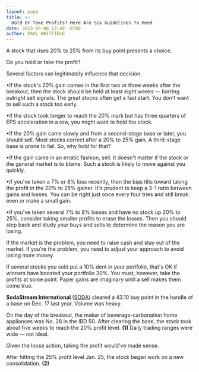 ```yaml
---
layout: page
title: >-
  Hold Or Take Profits? Here Are Six Guidelines To Heed
date: 2013-05-06 17:49 -0700
author: PAUL WHITFIELD
---
```





A stock that rises 20% to 25% from its buy point presents a choice.


Do you hold or take the profit?


Several factors can legitimately influence that decision.


•If the stock's 20% gain comes in the first two or three weeks after the breakout, then the stock should be held at least eight weeks — barring outright sell signals. The great stocks often get a fast start. You don't want to sell such a stock too early.


•If the stock took longer to reach the 20% mark but has three quarters of EPS acceleration in a row, you might want to hold the stock.


•If the 20% gain came slowly and from a second-stage base or later, you should sell. Most stocks correct after a 20% to 25% gain. A third-stage base is prone to fail. So, why hold for that?


•If the gain came in an erratic fashion, sell. It doesn't matter if the stock or the general market is to blame. Such a stock is likely to move against you quickly.


•If you've taken a 7% or 8% loss recently, then the bias tilts toward taking the profit in the 20% to 25% gainer. It's prudent to keep a 3-1 ratio between gains and losses. You can be right just once every four tries and still break even or make a small gain.


•If you've taken several 7% to 8% losses and have no stock up 20% to 25%, consider taking smaller profits to erase the losses. Then you should step back and study your buys and sells to determine the reason you are losing.


If the market is the problem, you need to raise cash and stay out of the market. If you're the problem, you need to adjust your approach to avoid losing more money.


If several stocks you sold put a 10% dent in your portfolio, that's OK if winners have boosted your portfolio 30%. You must, however, take the profits at some point. Paper gains are imaginary until a sell makes them come true.


**SodaStream International** ([SODA](https://research.investors.com/quote.aspx?symbol=SODA)) cleared a 43.10 buy point in the handle of a base on Dec. 17 last year. Volume was heavy.


On the day of the breakout, the maker of beverage-carbonation home appliances was No. 28 in the IBD 50. After clearing the base, the stock took about five weeks to reach the 20% profit level. **(1)** Daily trading ranges were wide — not ideal.


Given the loose action, taking the profit would've made sense.


After hitting the 25% profit level Jan. 25, the stock began work on a new consolidation. **(2)**





